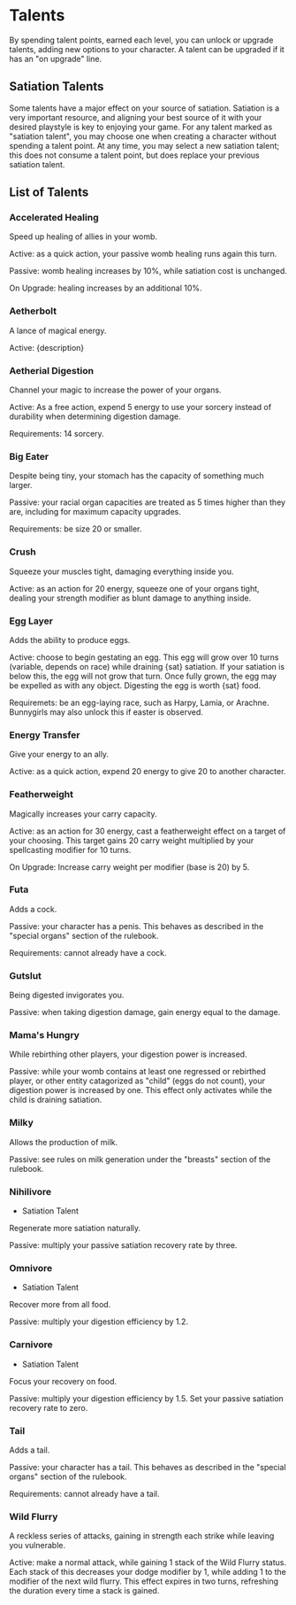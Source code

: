 # Talents

By spending talent points, earned each level, you can unlock or upgrade talents,
adding new options to your character. A talent can be upgraded if it has an "on
upgrade" line.

## Satiation Talents

Some talents have a major effect on your source of satiation. Satiation is a
very important resource, and aligning your best source of it with your desired
playstyle is key to enjoying your game. For any talent marked as "satiation
talent", you may choose one when creating a character without spending a talent
point. At any time, you may select a new satiation talent; this does not consume
a talent point, but does replace your previous satiation talent.

## List of Talents

### Accelerated Healing

Speed up healing of allies in your womb.

Active: as a quick action, your passive womb healing runs again this turn.

Passive: womb healing increases by 10%, while satiation cost is unchanged.

On Upgrade: healing increases by an additional 10%.

### Aetherbolt

A lance of magical energy.

Active: {description}

### Aetherial Digestion

Channel your magic to increase the power of your organs.

Active: As a free action, expend 5 energy to use your sorcery instead of
durability when determining digestion damage.

Requirements: 14 sorcery.

### Big Eater

Despite being tiny, your stomach has the capacity of something much larger.

Passive: your racial organ capacities are treated as 5 times higher than they
are, including for maximum capacity upgrades.

Requirements: be size 20 or smaller.

### Crush

Squeeze your muscles tight, damaging everything inside you.

Active: as an action for 20 energy, squeeze one of your organs tight, dealing
your strength modifier as blunt damage to anything inside.

### Egg Layer

Adds the ability to produce eggs.

Active: choose to begin gestating an egg. This egg will grow over 10 turns
(variable, depends on race) while draining {sat} satiation. If your satiation is
below this, the egg will not grow that turn. Once fully grown, the egg may be
expelled as with any object. Digesting the egg is worth {sat} food.

Requiremets: be an egg-laying race, such as Harpy, Lamia, or Arachne. Bunnygirls
may also unlock this if easter is observed.

### Energy Transfer

Give your energy to an ally.

Active: as a quick action, expend 20 energy to give 20 to another character.

### Featherweight

Magically increases your carry capacity.

Active: as an action for 30 energy, cast a featherweight effect on a target of
your choosing. This target gains 20 carry weight multiplied by your spellcasting
modifier for 10 turns.

On Upgrade: Increase carry weight per modifier (base is 20) by 5.

### Futa

Adds a cock.

Passive: your character has a penis. This behaves as described in the "special
organs" section of the rulebook.

Requirements: cannot already have a cock.

### Gutslut

Being digested invigorates you.

Passive: when taking digestion damage, gain energy equal to the damage.

### Mama's Hungry

While rebirthing other players, your digestion power is increased.

Passive: while your womb contains at least one regressed or rebirthed player, or
other entity catagorized as "child" (eggs do not count), your digestion power is
increased by one. This effect only activates while the child is draining
satiation.

### Milky

Allows the production of milk.

Passive: see rules on milk generation under the "breasts" section of the
rulebook.

### Nihilivore

- Satiation Talent

Regenerate more satiation naturally.

Passive: multiply your passive satiation recovery rate by three.

### Omnivore

- Satiation Talent

Recover more from all food.

Passive: multiply your digestion efficiency by 1.2.

### Carnivore

- Satiation Talent

Focus your recovery on food.

Passive: multiply your digestion efficiency by 1.5. Set your passive satiation
recovery rate to zero.

### Tail

Adds a tail.

Passive: your character has a tail. This behaves as described in the "special
organs" section of the rulebook.

Requirements: cannot already have a tail.

### Wild Flurry

A reckless series of attacks, gaining in strength each strike while leaving you
vulnerable.

Active: make a normal attack, while gaining 1 stack of the Wild Flurry status.
Each stack of this decreases your dodge modifier by 1, while adding 1 to the
modifier of the next wild flurry. This effect expires in two turns, refreshing
the duration every time a stack is gained.

